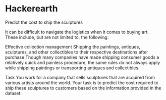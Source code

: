 # Hackerearth
Predict the cost to ship the sculptures

It can be difficult to navigate the logistics when it comes to buying art. These include, but are not limited to, the following:

Effective collection management
Shipping the paintings, antiques, sculptures, and other collectibles to their respective destinations after purchase
Though many companies have made shipping consumer goods a relatively quick and painless procedure, the same rules do not always apply while shipping paintings or transporting antiques and collectibles.

Task
You work for a company that sells sculptures that are acquired from various artists around the world. Your task is to predict the cost required to ship these sculptures to customers based on the information provided in the dataset.
